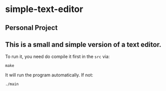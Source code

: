 # simple-text-editor
## Personal Project
This is a small and simple version of a text editor.
---
To run it, you need do compile it first in the `src` via:
```
make
```
It will run the program automatically. If not:
```
./main
``` 